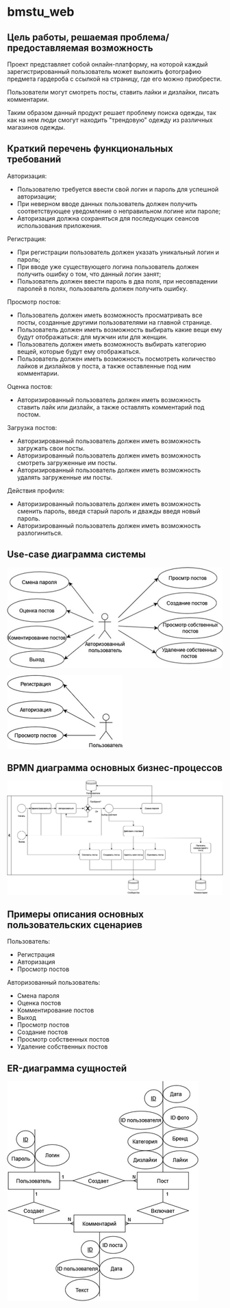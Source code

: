 # bmstu_web

## Цель работы, решаемая проблема/предоставляемая возможность

Проект представляет собой онлайн-платформу, на которой каждый зарегистрированный пользователь может выложить фотографию предмета гардероба с ссылкой на страницу, где его можно приобрести.

Пользователи могут смотреть посты, ставить лайки и дизлайки, писать комментарии.

Таким образом данный продукт решает проблему поиска одежды, так как на нем люди смогут находить "трендовую" одежду из различных магазинов одежды.

## Краткий перечень функциональных требований

Авторизация:
- Пользователю требуется ввести свой логин и пароль для успешной авторизации;
- При неверном вводе данных пользователь должен получить соответствующее уведомление о неправильном логине или пароле;
- Авторизация должна сохраняться для последующих сеансов использования приложения.

Регистрация:
- При регистрации пользователь должен указать уникальный логин и пароль;
- При вводе уже существующего логина пользователь должен получить ошибку о том, что данный логин занят;
- Пользователь должен ввести пароль в два поля, при несовпадении паролей в полях, пользователь должен получить ошибку.

Просмотр постов:
- Пользователь должен иметь возможность просматривать все посты, созданные другими пользователями на главной странице.
- Пользователь должен иметь возможность выбирать какие вещи ему будут отображаться: для мужчин или для женщин.
- Пользователь должен иметь возможность выбирать категорию вещей, которые будут ему отображаться.
- Пользователь должен иметь возможность посмотреть количество лайков и дизлайков у поста, а также оставленные под ним комментарии.

Оценка постов:
- Авторизированный пользователь должен иметь возможность ставить лайк или дизлайк, а также оставлять комментарий под постом.

Загрузка постов:
- Авторизированный пользователь должен иметь возможность загружать свои посты.
- Авторизированный пользователь должен иметь возможность смотреть загруженные им посты.
- Авторизированный пользователь должен иметь возможность удалять загруженные им посты.

Действия профиля:
- Авторизированный пользователь должен иметь возможность сменить пароль, введя старый пароль и дважды введя новый пароль.
- Авторизированный пользователь должен иметь возможность разлогиниться.

## Use-case диаграмма системы

![](./assets/use-case-auth.jpg)

![](./assets/use-case-nonauth.jpg)

## BPMN диаграмма основных бизнес-процессов

![](./assets/bpmn.jpg)

## Примеры описания основных пользовательских сценариев

Пользователь:
- Регистрация
- Авторизация
- Просмотр постов

Авторизованный пользователь:
- Смена пароля
- Оценка постов
- Комментирование постов
- Выход
- Просмотр постов
- Создание постов
- Просмотр собственных постов
- Удаление собственных постов

## ER-диаграмма сущностей

![](./assets/er.jpg)
